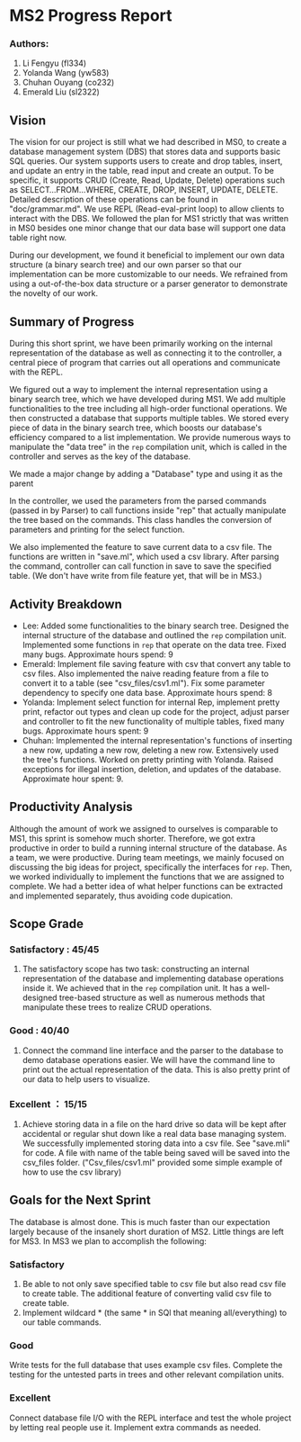 # MS2 Progress Report

### Authors:
1. Li Fengyu (fl334)
2. Yolanda Wang (yw583)
3. Chuhan Ouyang (co232)
4. Emerald Liu (sl2322)

## Vision
The vision for our project is still what we had described in MS0, to create a database management system (DBS) that stores data and supports basic SQL queries. Our system supports users to create and drop tables, insert, and update an entry in the table, read input and create an output. To be specific, it supports CRUD (Create, Read, Update, Delete) operations such as SELECT…FROM…WHERE, CREATE, DROP, INSERT, UPDATE, DELETE. Detailed description of these operations can be found in "doc/grammar.md". We use REPL (Read-eval-print loop) to allow clients to interact with the DBS. We followed the plan for MS1 strictly that was written in MS0 besides one minor change that our data base will support one data table right now.

During our development, we found it beneficial to implement our own data structure (a binary search tree) and our own parser so that our implementation can be more customizable to our needs. We refrained from using a out-of-the-box data structure or a parser generator to demonstrate the novelty of our work.

## Summary of Progress
During this short sprint, we have been primarily working on the internal representation of the database as well as connecting it to the controller, a central piece of program that carries out all operations and communicate with the REPL. 

We figured out a way to implement the internal representation using a binary search tree, which we have developed during MS1. We add multiple functionalities to the tree including all high-order functional operations. We then constructed a database that supports multiple tables. We stored every piece of data in the binary search tree, which boosts our database's efficiency compared to a list implementation. We provide numerous ways to manipulate the "data tree" in the `rep` compilation unit, which is called in the controller and serves as the key of the database. 

We made a major change by adding a "Database" type and using it as the parent 

In the controller, we used the parameters from the parsed commands (passed in by Parser) to call functions inside "rep" that actually manipulate the tree based on the commands. This class handles the conversion of parameters and printing for the select function. 

We also implemented the feature to save current data to a csv file. The functions are written in "save.ml", which used a csv library. After parsing the command, controller can call function in save to save the specified table. (We don't have write from file feature yet, that will be in MS3.)


## Activity Breakdown
- Lee: Added some functionalities to the binary search tree. Designed the internal structure of the database and outlined the `rep` compilation unit. Implemented some functions in `rep` that operate on the data tree. Fixed many bugs. Approximate hours spend: 9
- Emerald: Implement file saving feature with csv that convert any table to csv files. Also implemented the naive reading feature from a file to convert it to a table (see "csv_files/csv1.ml"). Fix some parameter dependency to specify one data base. Approximate hours spend: 8
- Yolanda: Implement select function for internal Rep, implement pretty print, refactor out types and clean up code for the project, adjust parser and controller to fit the new functionality of multiple tables, fixed many bugs. Approximate hours spent: 9
- Chuhan: Implemented the internal representation's functions of inserting a new
row, updating a new row, deleting a new row. Extensively used the tree's functions.
Worked on pretty printing with Yolanda. Raised exceptions for illegal insertion, deletion, and updates of the database. Approximate hour spent: 9.  

## Productivity Analysis
Although the amount of work we assigned to ourselves is comparable to MS1, this sprint is somehow much shorter. Therefore, we got extra productive in order to build a running internal structure of the database. 
As a team, we were productive. During team meetings, we mainly focused on discussing the big ideas for project, specifically the interfaces for `rep`. Then, we worked individually to implement the functions that we are assigned to complete. We had a better idea of what helper functions can be extracted and implemented separately, thus avoiding code dupication. 

## Scope Grade
### Satisfactory : 45/45
1. The satisfactory scope has two task: constructing an internal representation of the database and implementing database operations inside it. We achieved that in the `rep` compilation unit. It has a well-designed tree-based structure as well as numerous methods that manipulate these trees to realize CRUD operations.  


### Good : 40/40
1. Connect the command line interface and the parser to the database to demo database operations easier. We will have the command line to print out the actual representation of the data. This is also pretty print of our data to help users to visualize.  


### Excellent ： 15/15
1. Achieve storing data in a file on the hard drive so data will be kept after accidental or regular shut down like a real data base managing system.  
We successfully implemented storing data into a csv file. See "save.mli" for code. A file with name of the table being saved will be saved into the csv_files folder. ("Csv_files/csv1.ml" provided some simple example of how to use the csv library)

## Goals for the Next Sprint
The database is almost done. This is much faster than our expectation largely because of the insanely short duration of MS2. Little things are left for MS3. In MS3 we plan to accomplish the following:
### Satisfactory
1. Be able to not only save specified table to csv file but also read csv file to create table. The additional feature of converting valid csv file to create table.
2. Implement wildcard * (the same * in SQl that meaning all/everything) to our table commands.
### Good
Write tests for the full database that uses example csv files. Complete the testing for the untested parts in trees and other relevant compilation units.
### Excellent
Connect database file I/O with the REPL interface and test the whole
project by letting real people use it.
Implement extra commands as needed. 